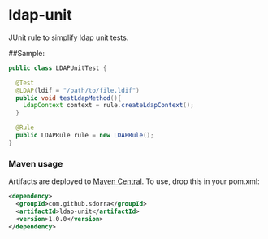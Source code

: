 ldap-unit
=========

JUnit rule to simplify ldap unit tests.

##Sample:

```java
public class LDAPUnitTest {

  @Test
  @LDAP(ldif = "/path/to/file.ldif")
  public void testLdapMethod(){
    LdapContext context = rule.createLdapContext();
  }

  @Rule
  public LDAPRule rule = new LDAPRule();
}
```
### Maven usage 

Artifacts are deployed to [Maven Central](http://search.maven.org). To use, drop this in your pom.xml: 
```xml
<dependency>
  <groupId>com.github.sdorra</groupId>
  <artifactId>ldap-unit</artifactId>
  <version>1.0.0</version>
</dependency>
```
